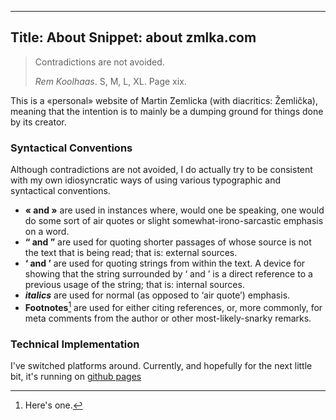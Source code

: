 ---
Title: About
Snippet: about zmlka.com
----

> Contradictions are not avoided.
>
> <cite>Rem Koolhaas</cite>. S, M, L, XL. Page xix.

This is a «personal» website of Martin ̌Zemlicka (with diacritics: Žemlička),
meaning that the intention is to mainly be a dumping ground for things done by
its creator.


### Syntactical Conventions

Although contradictions are not avoided, I do actually try to be consistent
with my own idiosyncratic ways of using various typographic and syntactical
conventions.

* **« and »** are used in instances where, would one be speaking, one would do
  some sort of air quotes or slight somewhat-irono-sarcastic emphasis on a
  word.
* **“ and ”** are used for quoting shorter passages of whose source is not the
  text that is being read; that is: external sources.
* **‘ and ’** are used for quoting strings from within the text. A device for
  showing that the string surrounded by ‘ and ’ is a direct reference to a
  previous usage of the string; that is: internal sources.
* ***italics*** are used for normal (as opposed to ‘air quote’) emphasis.
* **Footnotes**[^1] are used for either citing references, or, more commonly,
  for meta comments from the author or other most-likely-snarky remarks.

[^1]: Here's one.

### Technical Implementation

I've switched platforms around. Currently, and hopefully for the next little
bit, it's running on [github pages](https://pages.github.com/)
